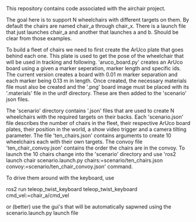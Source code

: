 This repository contains code associated with the airchair project.

The goal here is to support N wheelchairs with different targets on them.
By default the chairs are named chair_a through chair_x. There is a launch file that just launches chair_a and another that launches a and b. Should be clear from those examples.

To build a fleet of chairs we need to first create the ArUco plate that goes behind each one. This plate is used to get the pose of the wheelchair that will be used in tracking and following. 
'aruco_board.py' creates an ArUco board using a given a marker seperation, marker length and specific ids. The current version creates a board with 0.01 m marker separation and each marker being 0.13 m in length. Once created, the necessary materials file must also be created and the '.png' board image must be placed with its '.materials' file in the urdf directory. These are then added to the 'scenario' json files.

The 'scenario' directory contains '.json' files that are used to create N wheelchairs with the required targets on their backs. Each 'scenario.json' file describes the number of chairs in the fleet, their respective ArUco board plates, their position in the world, a show video trigger and a camera tilting parameter. 
The file 'ten_chairs.json' contains arguments to create 10 wheelchairs each with their own targets. The convoy file 'ten_chair_convoy.json' contains the order the chairs are in the convoy. To launch the 10 chairs change into the 'scenario' directory and use 
'ros2 launch chair scenario.launch.py chairs:=scenario/ten_chairs.json convoy:=scenario/ten_chair_convoy.json' 
command.

To drive them around with the keyboard, use

ros2 run teleop_twist_keyboard teleop_twist_keyboard cmd_vel:=chair_a/cmd_vel 

or (better) use the gui's that will be automatically sapwned using the scenario.launch.py launch file

